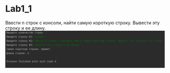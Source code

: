 # Lab1_1
Ввести n строк с консоли, найти самую короткую строку. Вывести эту строку
и ее длину. <br>
<img width="1800" alt="Main" src="lab1/Lab1.png">
